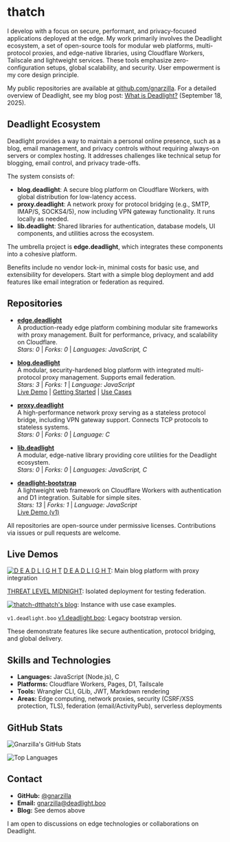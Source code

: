 # thatch

I develop with a focus on secure, performant, and privacy-focused applications deployed at the edge. My work primarily involves the Deadlight ecosystem, a set of open-source tools for modular web platforms, multi-protocol proxies, and edge-native libraries, using Cloudflare Workers, Tailscale and lightweight services. These tools emphasize zero-configuration setups, global scalability, and security. User empowerment is my core design principle. 

My public repositories are available at [github.com/gnarzilla](https://github.com/gnarzilla). For a detailed overview of Deadlight, see my blog post: [What is Deadlight?](https://deadlight.boo/post/what-is-deadlight) (September 18, 2025).

## Deadlight Ecosystem

Deadlight provides a way to maintain a personal online presence, such as a blog, email management, and privacy controls without requiring always-on servers or complex hosting. It addresses challenges like technical setup for blogging, email control, and privacy trade-offs.

The system consists of:
- **blog.deadlight**: A secure blog platform on Cloudflare Workers, with global distribution for low-latency access.
- **proxy.deadlight**: A network proxy for protocol bridging (e.g., SMTP, IMAP/S, SOCKS4/5), now including VPN gateway functionality. It runs locally as needed.
- **lib.deadlight**: Shared libraries for authentication, database models, UI components, and utilities across the ecosystem.

The umbrella project is **edge.deadlight**, which integrates these components into a cohesive platform.

Benefits include no vendor lock-in, minimal costs for basic use, and extensibility for developers. Start with a simple blog deployment and add features like email integration or federation as required.

## Repositories

- **[edge.deadlight](https://github.com/gnarzilla/edge.deadlight)**  
  A production-ready edge platform combining modular site frameworks with proxy management. Built for performance, privacy, and scalability on Cloudflare.  
  *Stars: 0* | *Forks: 0* | *Languages: JavaScript, C*

- **[blog.deadlight](https://github.com/gnarzilla/blog.deadlight)**  
  A modular, security-hardened blog platform with integrated multi-protocol proxy management. Supports email federation.  
  *Stars: 3* | *Forks: 1* | *Language: JavaScript*  
  [Live Demo](https://deadlight.boo) | [Getting Started](https://deadlight.boo/post/47) | [Use Cases](https://thatch-dt.deadlight.boo/post/use-cases)

- **[proxy.deadlight](https://github.com/gnarzilla/proxy.deadlight)**  
  A high-performance network proxy serving as a stateless protocol bridge, including VPN gateway support. Connects TCP protocols to stateless systems.  
  *Stars: 0* | *Forks: 0* | *Language: C*

- **[lib.deadlight](https://github.com/gnarzilla/lib.deadlight)**  
  A modular, edge-native library providing core utilities for the Deadlight ecosystem.  
  *Stars: 0* | *Forks: 0* | *Languages: JavaScript, C*

- **[deadlight-bootstrap](https://github.com/gnarzilla/deadlight-bootstrap)**  
  A lightweight web framework on Cloudflare Workers with authentication and D1 integration. Suitable for simple sites.  
  *Stars: 13* | *Forks: 1* | *Language: JavaScript*  
  [Live Demo (v1)](https://v1.deadlight.boo)

All repositories are open-source under permissive licenses. Contributions via issues or pull requests are welcome.

## Live Demos

[![D E A D L I G H T](https://deadlight.boo/favicon.ico)](https://deadlight.boo)
[D E A D L I G H T](https://deadlight.boo): Main blog platform with proxy integration

[THREAT LEVEL MIDNIGHT](https://threat-level-midnight.deadlight.boo): Isolated deployment for testing federation.

[![thatch-dt](https://thatch-dt.deadlight.boo/favicon.ico)](https://thatch-dt.deadlight.boo)[thatch's blog](http://thatch-dt.deadlight.boo): Instance with use case examples.

`v1.deadlight.boo` [v1.deadlight.boo](https://v1.deadlight.boo): Legacy bootstrap version.


These demonstrate features like secure authentication, protocol bridging, and global delivery.


## Skills and Technologies

- **Languages:** JavaScript (Node.js), C
- **Platforms:** Cloudflare Workers, Pages, D1, Tailscale
- **Tools:** Wrangler CLI, GLib, JWT, Markdown rendering
- **Areas:** Edge computing, network proxies, security (CSRF/XSS protection, TLS), federation (email/ActivityPub), serverless deployments

## GitHub Stats

![Gnarzilla's GitHub Stats](https://github-readme-stats.vercel.app/api?username=gnarzilla&show_icons=true&theme=radical&hide_border=true)

![Top Languages](https://github-readme-stats.vercel.app/api/top-langs/?username=gnarzilla&layout=compact&theme=radical&hide_border=true&hide=python)

## Contact

- **GitHub:** [@gnarzilla](https://github.com/gnarzilla)
- **Email:** gnarzilla@deadlight.boo
- **Blog:** See demos above

I am open to discussions on edge technologies or collaborations on Deadlight.

